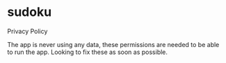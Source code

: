 # sudoku

Privacy Policy 

The app is never using any data, these permissions are needed to be able to run the app. Looking to fix these as soon as possible.
